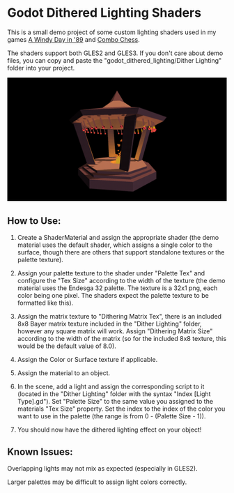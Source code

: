 # Godot Dithered Lighting Shaders

This is a small demo project of some custom lighting shaders used in my games [A Windy Day in '89](https://pefeper.itch.io/a-windy-day-in-89) and [Combo Chess](https://pefeper.itch.io/combo-chess).

The shaders support both GLES2 and GLES3. If you don't care about demo files, you can copy and paste the "godot_dithered_lighting/Dither Lighting" folder into your project.

![A render of a shrine using the lighting shaders in GLES3](/reference_images/shrine.png)

## How to Use:

1. Create a ShaderMaterial and assign the appropriate shader (the demo material uses the default shader, which assigns a single color to the surface, though there are others that support standalone textures or the palette texture).

2. Assign your palette texture to the shader under "Palette Tex" and configure the "Tex Size" according to the width of the texture (the demo material uses the Endesga 32 palette. The texture is a 32x1 png, each color being one pixel. The shaders expect the palette texture to be formatted like this).

3. Assign the matrix texture to "Dithering Matrix Tex", there is an included 8x8 Bayer matrix texture included in the "Dither Lighting" folder, however any square matrix will work. Assign "Dithering Matrix Size" according to the width of the matrix (so for the included 8x8 texture, this would be the default value of 8.0).

4. Assign the Color or Surface texture if applicable.

5. Assign the material to an object.

6. In the scene, add a light and assign the corresponding script to it (located in the "Dither Lighting" folder with the syntax "Index [Light Type].gd"). Set "Palette Size" to the same value you assigned to the materials "Tex Size" property. Set the index to the index of the color you want to use in the palette (the range is from 0 - (Palette Size - 1)).

7. You should now have the dithered lighting effect on your object!

## Known Issues:

Overlapping lights may not mix as expected (especially in GLES2).

Larger palettes may be difficult to assign light colors correctly.
